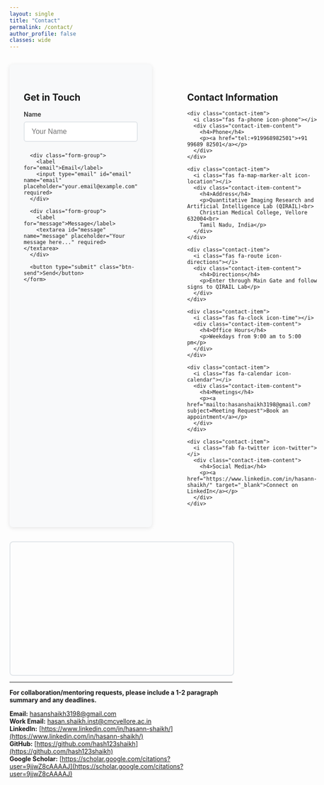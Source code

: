 ```yaml
---
layout: single
title: "Contact"
permalink: /contact/
author_profile: false
classes: wide
---
```


<style>
.contact-container {
  display: grid;
  grid-template-columns: 1fr 1fr;
  gap: 3rem;
  margin: 2rem 0;
}

@media (max-width: 768px) {
  .contact-container {
    grid-template-columns: 1fr;
    gap: 2rem;
  }
}

.contact-form {
  background: #f8f9fa;
  padding: 2rem;
  border-radius: 8px;
  box-shadow: 0 2px 10px rgba(0,0,0,0.1);
}

.contact-info {
  padding: 2rem;
}

.form-group {
  margin-bottom: 1.5rem;
}

.form-group label {
  display: block;
  margin-bottom: 0.5rem;
  font-weight: 600;
  color: #333;
}

.form-group input,
.form-group textarea {
  width: 100%;
  padding: 12px 16px;
  border: 2px solid #e1e5e9;
  border-radius: 6px;
  font-size: 16px;
  transition: border-color 0.3s ease;
  box-sizing: border-box;
}

.form-group input:focus,
.form-group textarea:focus {
  outline: none;
  border-color: #007bff;
}

.form-group textarea {
  height: 120px;
  resize: vertical;
}

.btn-send {
  background: #dc3545;
  color: white;
  padding: 12px 24px;
  border: none;
  border-radius: 6px;
  font-size: 16px;
  cursor: pointer;
  transition: background-color 0.3s ease;
}

.btn-send:hover {
  background: #c82333;
}

.contact-item {
  display: flex;
  align-items: center;
  margin: 1.5rem 0;
  padding: 1rem;
  background: white;
  border-radius: 8px;
  box-shadow: 0 2px 5px rgba(0,0,0,0.1);
}

.contact-item i {
  font-size: 1.5rem;
  margin-right: 1rem;
  width: 40px;
  text-align: center;
}

.contact-item .icon-phone { color: #28a745; }
.contact-item .icon-location { color: #6f42c1; }
.contact-item .icon-directions { color: #fd7e14; }
.contact-item .icon-time { color: #17a2b8; }
.contact-item .icon-calendar { color: #dc3545; }
.contact-item .icon-twitter { color: #1da1f2; }

.contact-item-content h4 {
  margin: 0 0 0.25rem 0;
  font-size: 1.1rem;
}

.contact-item-content p {
  margin: 0;
  color: #6c757d;
  font-size: 0.95rem;
}

.contact-item a {
  color: #dc3545;
  text-decoration: none;
  font-weight: 500;
}

.contact-item a:hover {
  text-decoration: underline;
}

#map {
  height: 300px;
  width: 100%;
  border-radius: 8px;
  margin-top: 2rem;
  border: 2px solid #e1e5e9;
}
</style>

<div class="contact-container">
  <div class="contact-form">
    <h2>Get in Touch</h2>
    <form action="https://formspree.io/f/mdklyaqp" method="POST">
      <div class="form-group">
        <label for="name">Name</label>
        <input type="text" id="name" name="name" placeholder="Your Name" required>
      </div>
      
      <div class="form-group">
        <label for="email">Email</label>
        <input type="email" id="email" name="email" placeholder="your.email@example.com" required>
      </div>
      
      <div class="form-group">
        <label for="message">Message</label>
        <textarea id="message" name="message" placeholder="Your message here..." required></textarea>
      </div>
      
      <button type="submit" class="btn-send">Send</button>
    </form>
  </div>
  
  <div class="contact-info">
    <h2>Contact Information</h2>
    
    <div class="contact-item">
      <i class="fas fa-phone icon-phone"></i>
      <div class="contact-item-content">
        <h4>Phone</h4>
        <p><a href="tel:+919968982501">+91 99689 82501</a></p>
      </div>
    </div>
    
    <div class="contact-item">
      <i class="fas fa-map-marker-alt icon-location"></i>
      <div class="contact-item-content">
        <h4>Address</h4>
        <p>Quantitative Imaging Research and Artificial Intelligence Lab (QIRAIL)<br>
        Christian Medical College, Vellore 632004<br>
        Tamil Nadu, India</p>
      </div>
    </div>
    
    <div class="contact-item">
      <i class="fas fa-route icon-directions"></i>
      <div class="contact-item-content">
        <h4>Directions</h4>
        <p>Enter through Main Gate and follow signs to QIRAIL Lab</p>
      </div>
    </div>
    
    <div class="contact-item">
      <i class="fas fa-clock icon-time"></i>
      <div class="contact-item-content">
        <h4>Office Hours</h4>
        <p>Weekdays from 9:00 am to 5:00 pm</p>
      </div>
    </div>
    
    <div class="contact-item">
      <i class="fas fa-calendar icon-calendar"></i>
      <div class="contact-item-content">
        <h4>Meetings</h4>
        <p><a href="mailto:hasanshaikh3198@gmail.com?subject=Meeting Request">Book an appointment</a></p>
      </div>
    </div>
    
    <div class="contact-item">
      <i class="fab fa-twitter icon-twitter"></i>
      <div class="contact-item-content">
        <h4>Social Media</h4>
        <p><a href="https://www.linkedin.com/in/hasann-shaikh/" target="_blank">Connect on LinkedIn</a></p>
      </div>
    </div>
  </div>
</div>

<!-- Map Container -->
<div id="map"></div>

<!-- Leaflet CSS and JS -->
<link rel="stylesheet" href="https://unpkg.com/leaflet@1.9.4/dist/leaflet.css" />
<script src="https://unpkg.com/leaflet@1.9.4/dist/leaflet.js"></script>

<script>
// Initialize the map
var map = L.map('map').setView([12.9249, 79.1382], 15); // CMC Vellore coordinates

// Add OpenStreetMap tiles
L.tileLayer('https://{s}.tile.openstreetmap.org/{z}/{x}/{y}.png', {
    attribution: '© <a href="https://www.openstreetmap.org/copyright">OpenStreetMap</a> contributors'
}).addTo(map);

// Add a marker for CMC Vellore
var marker = L.marker([12.9249, 79.1382]).addTo(map);
marker.bindPopup('<b>Christian Medical College, Vellore</b><br>QIRAIL Lab<br>Vellore, Tamil Nadu 632004').openPopup();

// Add a circle to show the general area
var circle = L.circle([12.9249, 79.1382], {
    color: 'red',
    fillColor: '#f03',
    fillOpacity: 0.1,
    radius: 500
}).addTo(map);
</script>

---

**For collaboration/mentoring requests, please include a 1-2 paragraph summary and any deadlines.**

**Email:** [hasanshaikh3198@gmail.com](mailto:hasanshaikh3198@gmail.com)  
**Work Email:** [hasan.shaikh.inst@cmcvellore.ac.in](mailto:hasan.shaikh.inst@cmcvellore.ac.in)  
**LinkedIn:** [https://www.linkedin.com/in/hasann-shaikh/](https://www.linkedin.com/in/hasann-shaikh/)  
**GitHub:** [https://github.com/hash123shaikh](https://github.com/hash123shaikh)  
**Google Scholar:** [https://scholar.google.com/citations?user=9jjwZ8cAAAAJ](https://scholar.google.com/citations?user=9jjwZ8cAAAAJ)
